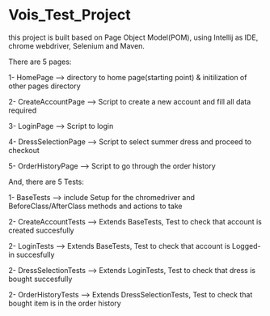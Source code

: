 # Vois_Test_Project
this project is built based on Page Object Model(POM), using Intellij as IDE, chrome webdriver, Selenium and Maven.

There are 5 pages:

1- HomePage --> directory to home page(starting point) & initilization of other pages directory

2- CreateAccountPage --> Script to create a new account and fill all data required

3- LoginPage --> Script to login 

4- DressSelectionPage --> Script to select summer dress and proceed to checkout

5- OrderHistoryPage --> Script to go through the order history

And, there are 5 Tests:

1- BaseTests --> include Setup for the chromedriver and BeforeClass/AfterClass methods and actions to take

2- CreateAccountTests --> Extends BaseTests, Test to check that account is created succesfully 

2- LoginTests --> Extends BaseTests, Test to check that account is Logged-in succesfully 

2- DressSelectionTests --> Extends LoginTests, Test to check that dress is bought succesfully 

2- OrderHistoryTests --> Extends DressSelectionTests, Test to check that bought item is in the order history
